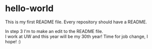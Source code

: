 # hello-world
This is my first README file.  Every repository should have a README.

In step 3 I'm to make an edit to the README file.  
I work at UW and this year will be my 30th year!  Time for job change, I hope! :)
